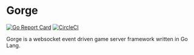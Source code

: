 Gorge
=====

[![Go Report Card](https://goreportcard.com/badge/github.com/Danzabar/gorge)](https://goreportcard.com/report/github.com/Danzabar/gorge) [![CircleCI](https://circleci.com/gh/Danzabar/gorge.svg?style=svg)](https://circleci.com/gh/Danzabar/gorge)

Gorge is a websocket event driven game server framework written in Go Lang. 